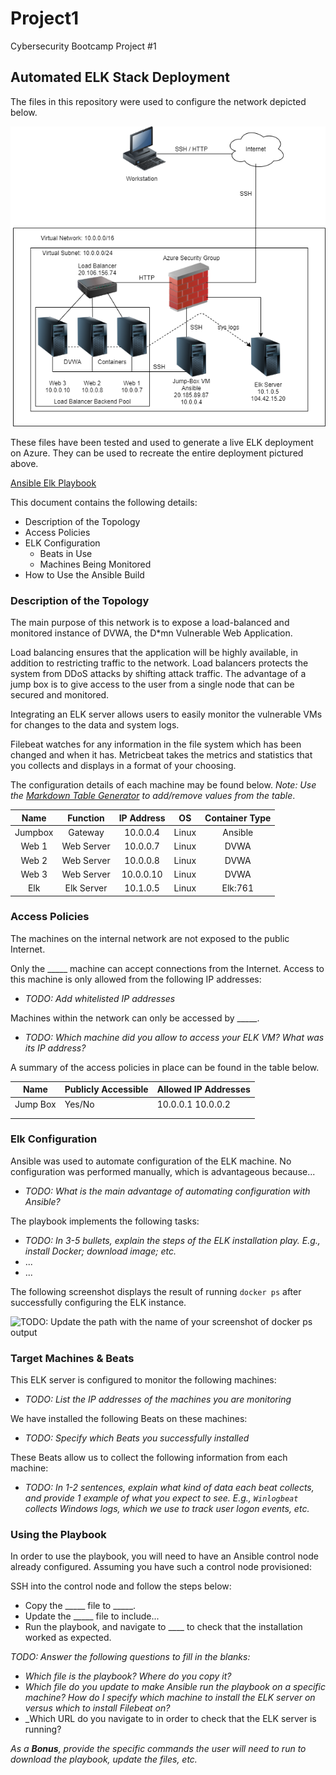 # Project1
Cybersecurity Bootcamp Project #1


## Automated ELK Stack Deployment

The files in this repository were used to configure the network depicted below.

![](Assets/Screenshots/Day4Final.png)

These files have been tested and used to generate a live ELK deployment on Azure. They can be used to recreate the entire deployment pictured above.

[Ansible Elk Playbook](https://github.com/kryshael/Project1/blob/main/Assets/YmlScripts/Elk.yml)


This document contains the following details:
- Description of the Topology
- Access Policies
- ELK Configuration
  - Beats in Use
  - Machines Being Monitored
- How to Use the Ansible Build


### Description of the Topology

The main purpose of this network is to expose a load-balanced and monitored instance of DVWA, the D*mn Vulnerable Web Application.

Load balancing ensures that the application will be highly available, in addition to restricting traffic to the network.
Load balancers protects the system from DDoS attacks by shifting attack traffic.
The advantage of a jump box is to give access to the user from a single node that can be secured and monitored.

Integrating an ELK server allows users to easily monitor the vulnerable VMs for changes to the data and system logs.

Filebeat watches for any information in the file system which has been changed and when it has.
Metricbeat takes the metrics and statistics that you collects and displays in a format of your choosing.

The configuration details of each machine may be found below.
_Note: Use the [Markdown Table Generator](http://www.tablesgenerator.com/markdown_tables) to add/remove values from the table_.

|   Name  |  Function  | IP Address |   OS  | Container Type |
|:-------:|:----------:|:----------:|:-----:|:--------------:|
| Jumpbox |   Gateway  |  10.0.0.4  | Linux |     Ansible    |
|  Web 1  | Web Server |  10.0.0.7  | Linux |      DVWA      |
|  Web 2  | Web Server |  10.0.0.8  | Linux |      DVWA      |
|  Web 3  | Web Server |  10.0.0.10 | Linux |      DVWA      |
|   Elk   | Elk Server |  10.1.0.5  | Linux |     Elk:761    |

### Access Policies

The machines on the internal network are not exposed to the public Internet. 

Only the _____ machine can accept connections from the Internet. Access to this machine is only allowed from the following IP addresses:
- _TODO: Add whitelisted IP addresses_

Machines within the network can only be accessed by _____.
- _TODO: Which machine did you allow to access your ELK VM? What was its IP address?_

A summary of the access policies in place can be found in the table below.

| Name     | Publicly Accessible | Allowed IP Addresses |
|----------|---------------------|----------------------|
| Jump Box | Yes/No              | 10.0.0.1 10.0.0.2    |
|          |                     |                      |
|          |                     |                      |

### Elk Configuration

Ansible was used to automate configuration of the ELK machine. No configuration was performed manually, which is advantageous because...
- _TODO: What is the main advantage of automating configuration with Ansible?_

The playbook implements the following tasks:
- _TODO: In 3-5 bullets, explain the steps of the ELK installation play. E.g., install Docker; download image; etc._
- ...
- ...

The following screenshot displays the result of running `docker ps` after successfully configuring the ELK instance.

![TODO: Update the path with the name of your screenshot of docker ps output](Images/docker_ps_output.png)

### Target Machines & Beats
This ELK server is configured to monitor the following machines:
- _TODO: List the IP addresses of the machines you are monitoring_

We have installed the following Beats on these machines:
- _TODO: Specify which Beats you successfully installed_

These Beats allow us to collect the following information from each machine:
- _TODO: In 1-2 sentences, explain what kind of data each beat collects, and provide 1 example of what you expect to see. E.g., `Winlogbeat` collects Windows logs, which we use to track user logon events, etc._

### Using the Playbook
In order to use the playbook, you will need to have an Ansible control node already configured. Assuming you have such a control node provisioned: 

SSH into the control node and follow the steps below:
- Copy the _____ file to _____.
- Update the _____ file to include...
- Run the playbook, and navigate to ____ to check that the installation worked as expected.

_TODO: Answer the following questions to fill in the blanks:_
- _Which file is the playbook? Where do you copy it?_
- _Which file do you update to make Ansible run the playbook on a specific machine? How do I specify which machine to install the ELK server on versus which to install Filebeat on?_
- _Which URL do you navigate to in order to check that the ELK server is running?

_As a **Bonus**, provide the specific commands the user will need to run to download the playbook, update the files, etc._
